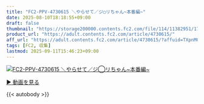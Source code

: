 ```yaml
---
title: "FC2-PPV-4730615 ＼やらせて／ジ◯リちゃん~本番編~"
date: 2025-08-10T18:18:55+09:00
draft: false
thumbnail: "https://storage200000.contents.fc2.com/file/114/11382951/1753013660.89.jpg"
product_url: "https://adult.contents.fc2.com/article/4730615/"
aff_url: "https://adult.contents.fc2.com/article/4730615/?affuid=TXpnM01qYzFNalk9"
tags: [FC2, 収集]
lastmod: 2025-09-11T15:46:23+09:00
---
```

[![FC2-PPV-4730615 ＼やらせて／ジ◯リちゃん~本番編~](https://storage200000.contents.fc2.com/file/114/11382951/1753013660.89.jpg)](https://adult.contents.fc2.com/article/4730615/?affuid=TXpnM01qYzFNalk9)

[▶︎ 動画を見る](https://adult.contents.fc2.com/article/4730615/?affuid=TXpnM01qYzFNalk9)


{{< autobody >}}
